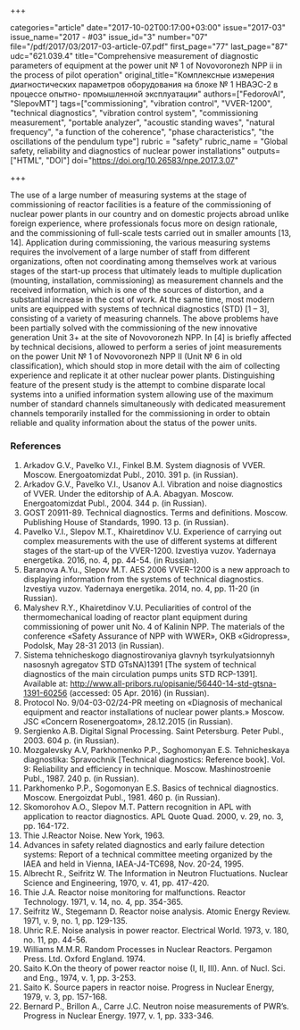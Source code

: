 +++

categories="article"
date="2017-10-02T00:17:00+03:00"
issue="2017-03"
issue_name="2017 - #03"
issue_id="3"
number="07"
file="/pdf/2017/03/2017-03-article-07.pdf"
first_page="77"
last_page="87"
udc="621.039.4"
title="Comprehensive measurement of diagnostic parameters of equipment at the power unit № 1 of Novovoronezh NPP ii in the process of pilot operation"
original_title="Комплексные измерения диагностических параметров оборудования на блоке № 1 НВАЭС-2 в процессе опытно- промышленной эксплуатации"
authors=["FedorovAI", "SlepovMT"]
tags=["commissioning", "vibration control", "VVER-1200", "technical diagnostics", "vibration control system", "commissioning measurement", "portable analyzer", "acoustic standing waves", "natural frequency", "a function of the coherence", "phase characteristics", "the oscillations of the pendulum type"]
rubric = "safety"
rubric_name = "Global safety, reliability and diagnostics of nuclear power installations"
outputs=["HTML", "DOI"]
doi="https://doi.org/10.26583/npe.2017.3.07"

+++

The use of a large number of measuring systems at the stage of commissioning of reactor facilities is a feature of the commissioning of nuclear power plants in our country and on domestic projects abroad unlike foreign experience, where professionals focus more on design rationale, and the commissioning of full-scale tests carried out in smaller amounts [13, 14]. Application during commissioning, the various measuring systems requires the involvement of a large number of staff from different organizations, often not coordinating among themselves work at various stages of the start-up process that ultimately leads to multiple duplication (mounting, installation, commissioning) as measurement channels and the received information, which is one of the sources of distortion, and a substantial increase in the cost of work. At the same time, most modern units are equipped with systems of technical diagnostics (STD) [1 – 3], consisting of a variety of measuring channels. The above problems have been partially solved with the commissioning of the new innovative generation Unit 3+ at the site of Novovoronezh NPP. In [4] is briefly affected by technical decisions, allowed to perform a series of joint measurements on the power Unit № 1 of Novovoronezh NPP II (Unit № 6 in old classification), which should stop in more detail with the aim of collecting experience and replicate it at other nuclear power plants. Distinguishing feature of the present study is the attempt to combine disparate local systems into a unified information system allowing use of the maximum number of standard channels simultaneously with dedicated measurement channels temporarily installed for the commissioning in order to obtain reliable and quality information about the status of the power units.

### References

1. Arkadov G.V., Pavelko V.I., Finkel B.M. System diagnosis of VVER. Moscow. Energoatomizdat Publ., 2010. 391 p. (in Russian).
2. Arkadov G.V., Pavelko V.I., Usanov A.I. Vibration and noise diagnostics of VVER. Under the editorship of A.A. Abagyan. Moscow. Energoatomizdat Publ., 2004. 344 p. (in Russian).
3. GOST 20911-89. Technical diagnostics. Terms and definitions. Moscow. Publishing House of Standards, 1990. 13 p. (in Russian).
4. Pavelko V.I., Slepov M.T., Khairetdinov V.U. Experience of carrying out complex measurements with the use of different systems at different stages of the start-up of the VVER-1200. Izvestiya vuzov. Yadernaya energetika. 2016, no. 4, pp. 44-54. (in Russian).
5. Baranova A.Yu., Slepov M.T. AES 2006 VVER-1200 is a new approach to displaying information from the systems of technical diagnostics. Izvestiya vuzov. Yadernaya energetika. 2014, no. 4, pp. 11-20 (in Russian).
6. Malyshev R.Y., Khairetdinov V.U. Peculiarities of control of the thermomechanical loading of reactor plant equipment during commissioning of power unit No. 4 of Kalinin NPP. The materials of the conference «Safety Assurance of NPP with WWER», OKB «Gidropress», Podolsk, May 28-31 2013 (in Russian).
7. Sistema tehnicheskogo diagnostirovaniya glavnyh tsyrkulyatsionnyh nasosnyh agregatov STD GTsNA)1391 [The system of technical diagnostics of the main circulation pumps units STD RCP-1391]. Available at: http://www.all-pribors.ru/opisanie/56440-14-std-gtsna-1391-60256 (accessed: 05 Apr. 2016) (in Russian).
8. Protocol No. 9/04-03-02/24-PR meeting on «Diagnosis of mechanical equipment and reactor installations of nuclear power plants.» Moscow. JSC «Concern Rosenergoatom», 28.12.2015 (in Russian).
9. Sergienko A.B. Digital Signal Processing. Saint Petersburg. Peter Publ., 2003. 604 p. (in Russian).
10. Mozgalevsky A.V, Parkhomenko P.P., Soghomonyan E.S. Tehnicheskaya diagnostika: Spravochnik [Technical diagnostics: Reference book]. Vol. 9: Reliability and efficiency in technique. Moscow. Mashinostroenie Publ., 1987. 240 p. (in Russian).
11. Parkhomenko P.P., Sogomonyan E.S. Basics of technical diagnostics. Moscow. Energoizdat Publ., 1981. 460 p. (in Russian).
12. Skomorohov А.О., Slepov M.T. Pattern recognition in APL with application to reactor diagnostics. APL Quote Quad. 2000, v. 29, no. 3, pp. 164-172.
13. Thie J.Reactor Noise. New York, 1963.
14. Advances in safety related diagnostics and early failure detection systems: Report of a technical committee meeting organized by the IAEA and held in Vienna, IAEA-J4-TC698, Nov. 20-24, 1995.
15. Albrecht R., Seifritz W. The Information in Neutron Fluctuations. Nuclear Science and Engineering, 1970, v. 41, pp. 417-420.
16. Thie J.A. Reactor noise monitoring for malfunctions. Reactor Technology. 1971, v. 14, no. 4, pp. 354-365.
17. Seifritz W., Stegemann D. Reactor noise analysis. Atomic Energy Review. 1971, v. 9, no. 1, pp. 129-135.
18. Uhric R.E. Noise analysis in power reactor. Electrical World. 1973, v. 180, no. 11, pp. 44-56.
19. Williams M.M.R. Random Processes in Nuclear Reactors. Pergamon Press. Ltd. Oxford England. 1974.
20. Saito K.On the theory of power reactor noise (I, II, III). Ann. of Nucl. Sci. and Eng., 1974, v. 1, pp. 3-253.
21. Saito K. Source papers in reactor noise. Progress in Nuclear Energy, 1979, v. 3, pp. 157-168.
22. Bernard P., Brillon A., Carre J.C. Neutron noise measurements of PWR’s. Progress in Nuclear Energy. 1977, v. 1, pp. 333-346.